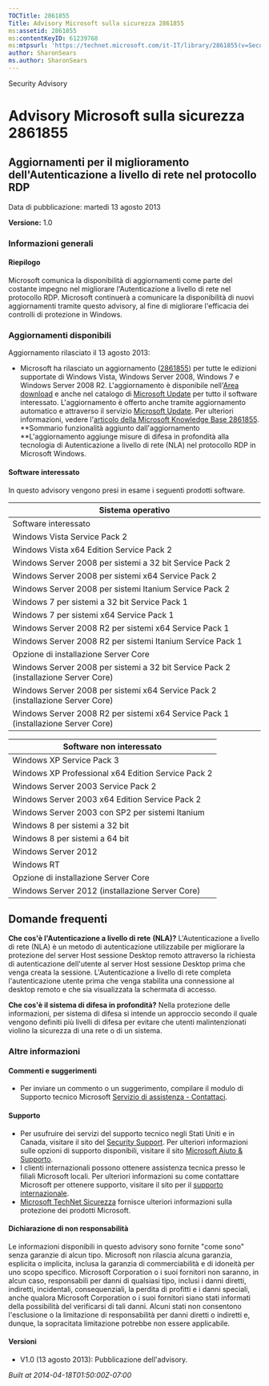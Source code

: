 ```yaml
---
TOCTitle: 2861855
Title: Advisory Microsoft sulla sicurezza 2861855
ms:assetid: 2861855
ms:contentKeyID: 61239768
ms:mtpsurl: 'https://technet.microsoft.com/it-IT/library/2861855(v=Security.10)'
author: SharonSears
ms.author: SharonSears
---
```


Security Advisory

Advisory Microsoft sulla sicurezza 2861855
==========================================

Aggiornamenti per il miglioramento dell'Autenticazione a livello di rete nel protocollo RDP
-------------------------------------------------------------------------------------------

Data di pubblicazione: martedì 13 agosto 2013

**Versione:** 1.0

### Informazioni generali

#### Riepilogo

Microsoft comunica la disponibilità di aggiornamenti come parte del costante impegno nel migliorare l'Autenticazione a livello di rete nel protocollo RDP. Microsoft continuerà a comunicare la disponibilità di nuovi aggiornamenti tramite questo advisory, al fine di migliorare l'efficacia dei controlli di protezione in Windows.

### Aggiornamenti disponibili

Aggiornamento rilasciato il 13 agosto 2013:

-   Microsoft ha rilasciato un aggiornamento ([2861855](https://support.microsoft.com/kb/2861855)) per tutte le edizioni supportate di Windows Vista, Windows Server 2008, Windows 7 e Windows Server 2008 R2. L'aggiornamento è disponibile nell'[Area download](http://www.microsoft.com/download/default.aspx) e anche nel catalogo di [Microsoft Update](http://catalog.update.microsoft.com/v7/site/home.aspx) per tutto il software interessato. L'aggiornamento è offerto anche tramite aggiornamento automatico e attraverso il servizio [Microsoft Update](http://www.update.microsoft.com/microsoftupdate/v6/vistadefault.aspx?ln=it-it). Per ulteriori informazioni, vedere l'[articolo della Microsoft Knowledge Base 2861855](https://support.microsoft.com/kb/2861855).
    **Sommario funzionalità aggiunto dall'aggiornamento
    **L'aggiornamento aggiunge misure di difesa in profondità alla tecnologia di Autenticazione a livello di rete (NLA) nel protocollo RDP in Microsoft Windows.

#### Software interessato

In questo advisory vengono presi in esame i seguenti prodotti software.

| Sistema operativo                                                                   |
|-------------------------------------------------------------------------------------|
| Software interessato                                                                |
| Windows Vista Service Pack 2                                                        |
| Windows Vista x64 Edition Service Pack 2                                            |
| Windows Server 2008 per sistemi a 32 bit Service Pack 2                             |
| Windows Server 2008 per sistemi x64 Service Pack 2                                  |
| Windows Server 2008 per sistemi Itanium Service Pack 2                              |
| Windows 7 per sistemi a 32 bit Service Pack 1                                       |
| Windows 7 per sistemi x64 Service Pack 1                                            |
| Windows Server 2008 R2 per sistemi x64 Service Pack 1                               |
| Windows Server 2008 R2 per sistemi Itanium Service Pack 1                           |
| Opzione di installazione Server Core                                                |
| Windows Server 2008 per sistemi a 32 bit Service Pack 2 (installazione Server Core) |
| Windows Server 2008 per sistemi x64 Service Pack 2 (installazione Server Core)      |
| Windows Server 2008 R2 per sistemi x64 Service Pack 1 (installazione Server Core)   |

| Software non interessato                           |
|----------------------------------------------------|
| Windows XP Service Pack 3                          |
| Windows XP Professional x64 Edition Service Pack 2 |
| Windows Server 2003 Service Pack 2                 |
| Windows Server 2003 x64 Edition Service Pack 2     |
| Windows Server 2003 con SP2 per sistemi Itanium    |
| Windows 8 per sistemi a 32 bit                     |
| Windows 8 per sistemi a 64 bit                     |
| Windows Server 2012                                |
| Windows RT                                         |
| Opzione di installazione Server Core               |
| Windows Server 2012 (installazione Server Core)    |

Domande frequenti
-----------------

<span></span>
**Che cos'è l'Autenticazione a livello di rete** **(NLA)?**
L'Autenticazione a livello di rete (NLA) è un metodo di autenticazione utilizzabile per migliorare la protezione del server Host sessione Desktop remoto attraverso la richiesta di autenticazione dell'utente al server Host sessione Desktop prima che venga creata la sessione. L'Autenticazione a livello di rete completa l'autenticazione utente prima che venga stabilita una connessione al desktop remoto e che sia visualizzata la schermata di accesso.

**Che cos'è il sistema di difesa in profondità?**
Nella protezione delle informazioni, per sistema di difesa si intende un approccio secondo il quale vengono definiti più livelli di difesa per evitare che utenti malintenzionati violino la sicurezza di una rete o di un sistema.

### Altre informazioni

#### Commenti e suggerimenti

-   Per inviare un commento o un suggerimento, compilare il modulo di Supporto tecnico Microsoft [Servizio di assistenza - Contattaci](https://support.microsoft.com/common/survey.aspx?scid=sw;en;1257&showpage=1&ws=technet&sd=tech).

#### Supporto

-   Per usufruire dei servizi del supporto tecnico negli Stati Uniti e in Canada, visitare il sito del [Security Support](https://consumersecuritysupport.microsoft.com/default.aspx?mkt=it-it). Per ulteriori informazioni sulle opzioni di supporto disponibili, visitare il sito [Microsoft Aiuto &amp; Supporto](http://support.microsoft.com/?ln=it).
-   I clienti internazionali possono ottenere assistenza tecnica presso le filiali Microsoft locali. Per ulteriori informazioni su come contattare Microsoft per ottenere supporto, visitare il sito per il [supporto internazionale](http://support.microsoft.com/common/international.aspx).
-   [Microsoft TechNet Sicurezza](http://technet.microsoft.com/it-it/security/default.aspx) fornisce ulteriori informazioni sulla protezione dei prodotti Microsoft.

#### Dichiarazione di non responsabilità

Le informazioni disponibili in questo advisory sono fornite "come sono" senza garanzie di alcun tipo. Microsoft non rilascia alcuna garanzia, esplicita o implicita, inclusa la garanzia di commerciabilità e di idoneità per uno scopo specifico. Microsoft Corporation o i suoi fornitori non saranno, in alcun caso, responsabili per danni di qualsiasi tipo, inclusi i danni diretti, indiretti, incidentali, consequenziali, la perdita di profitti e i danni speciali, anche qualora Microsoft Corporation o i suoi fornitori siano stati informati della possibilità del verificarsi di tali danni. Alcuni stati non consentono l'esclusione o la limitazione di responsabilità per danni diretti o indiretti e, dunque, la sopracitata limitazione potrebbe non essere applicabile.

#### Versioni

-   V1.0 (13 agosto 2013): Pubblicazione dell'advisory.

*Built at 2014-04-18T01:50:00Z-07:00*
